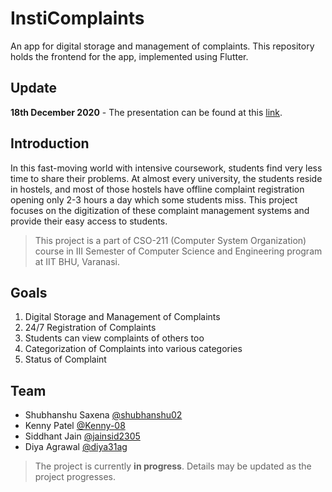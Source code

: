 # InstiComplaints
An app for digital storage and management of complaints. This repository holds the frontend for the app, implemented using Flutter.

## Update
**18th December 2020** - The presentation can be found at this [link](https://prezi.com/view/zjbcNPJ0EZojEulixST3/).

## Introduction
In this fast-moving world with intensive coursework, students find very less time to share their problems. At almost every university, the students reside in hostels, and most of those hostels have offline complaint registration opening only 2-3 hours a day which some students miss. This project focuses on the digitization of these complaint management systems and provide their easy access to students.

> This project is a part of CSO-211 (Computer System Organization) course in III Semester of Computer Science and Engineering program at IIT BHU, Varanasi.

## Goals
1. Digital Storage and Management of Complaints
2. 24/7 Registration of Complaints
3. Students can view complaints of others too
4. Categorization of Complaints into various categories
5. Status of Complaint

## Team
- Shubhanshu Saxena [@shubhanshu02](https://github.com/shubhanshu02)
- Kenny Patel [@Kenny-08](https://github.com/Kenny-08)
- Siddhant Jain [@jainsid2305](https://github.com/jainsid2305)
- Diya Agrawal [@diya31ag](https://github.com/diya31ag)

> The project is currently **in progress**. Details may be updated as the project progresses.
